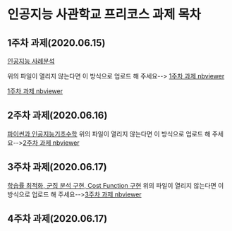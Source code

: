 # 인공지능 사관학교 프리코스 과제 목차

## 1주차 과제(2020.06.15)
[인공지능 사례분석][1주차 과제link]

[1주차 과제link]:https://github.com/kimseongho3077/-1/blob/master/1%EC%A3%BC%EC%B0%A8%EA%B3%BC%EC%A0%9C.ipynb "Go 1주차 과제"

위의 파일이 열리지 않는다면 이 방식으로 업로드 해 주세요-->
[1주차 과제 nbviewer][1주차 과제 nbviewerlink]

[1주차 과제 nbviewerlink]:https://nbviewer.jupyter.org/github/kimseongho3077/-1/blob/master/1%EC%A3%BC%EC%B0%A8%EA%B3%BC%EC%A0%9C.ipynb "Go 1주차 과제 nbviewer"

[1주차 과제 nbviewer](https://nbviewer.jupyter.org/github/kimseongho3077/-1/blob/master/1%EC%A3%BC%EC%B0%A8%EA%B3%BC%EC%A0%9C.ipynb, "1주차 과제 nbviewer link")


## 2주차 과제(2020.06.16)
[파이썬과 인공지능기초수학](https://github.com/kimseongho3077/-1/blob/master/2%EC%A3%BC%EC%B0%A8%EA%B3%BC%EC%A0%9C.ipynb, "파이썬과 인공지능기초수학 link")
위의 파일이 열리지 않는다면 이 방식으로 업로드 해 주세요-->[2주차 과제 nbviewer](https://nbviewer.jupyter.org/github/kimseongho3077/-1/blob/master/2%EC%A3%BC%EC%B0%A8%EA%B3%BC%EC%A0%9C.ipynb, "2주차 과제 nbviewer link")


## 3주차 과제(2020.06.17)
[학습률 최적화, 군집 분석 구현, Cost Function 구현](https://github.com/kimseongho3077/-1/blob/master/3%EC%A3%BC%EC%B0%A8_%EA%B3%BC%EC%A0%9C.ipynb, "학습률 최적화, 군집 분석 구현, Cost Function 구현 link")
위의 파일이 열리지 않는다면 이 방식으로 업로드 해 주세요-->[3주차 과제 nbviewer](https://nbviewer.jupyter.org/github/kimseongho3077/-1/blob/master/3%EC%A3%BC%EC%B0%A8_%EA%B3%BC%EC%A0%9C.ipynb, "3주차 과제 nbviewer link")

## 4주차 과제(2020.06.17)
